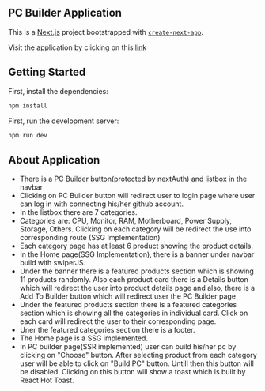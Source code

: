 ## PC Builder Application

This is a [Next.js](https://nextjs.org/) project bootstrapped with [`create-next-app`](https://github.com/vercel/next.js/tree/canary/packages/create-next-app).

Visit the application by clicking on this [link](www.google.com)

## Getting Started

First, install the dependencies:

```bash
npm install
```

First, run the development server:

```bash
npm run dev
```

## About Application

- There is a PC Builder button(protected by nextAuth) and listbox in the navbar
- Clicking on PC Builder button will redirect user to login page where user can log in with connecting his/her github account.
- In the listbox there are 7 categories.
- Categories are: CPU, Monitor, RAM, Motherboard, Power Supply, Storage, Others. Clicking on each category will be redirect the use into corresponding route (SSG Implementation)
- Each category page has at least 6 product showing the product details.
- In the Home page(SSG Implementation), there is a banner under navbar build with swiperJS.
- Under the banner there is a featured products section which is showing 11 products randomly. Also each product card there is a Details button which will redirect the user into product details page and also, there is a Add To Builder button which will redirect user the PC Builder page
- Under the featured products section there is a featured categories section which is showing all the categories in individual card. Click on each card will redirect the user to their corresponding page.
- Uner the featured categories section there is a footer.
- The Home page is a SSG implemented.
- In PC builder page(SSR implemented) user can build his/her pc by clicking on "Choose" button. After selecting product from each category user will be able to click on "Build PC" button. Untill then this button will be disabled. Clicking on this button will show a toast which is built by React Hot Toast.
